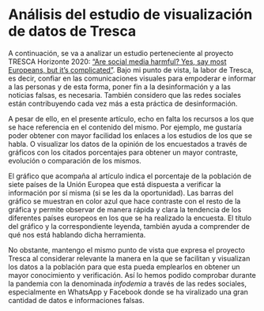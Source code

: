 # Análisis del estudio de visualización de datos de Tresca
A continuación, se va a analizar un estudio perteneciente al proyecto TRESCA Horizonte 2020: [“Are social media harmful? Yes, say most Europeans, but it’s complicated”](https://trescaproject.eu/2021/10/07/are-social-media-harmful-yes-say-most-europeans-but-its-complicated/). 
Bajo mi punto de vista, la labor de Tresca, es decir, confiar en las comunicaciones visuales para empoderar e informar a las personas y de esta forma, poner fin a la desinformación y a las noticias falsas, es necesaria. También considero que las redes sociales están contribuyendo cada vez más a esta práctica de desinformación.

A pesar de ello, en el presente artículo, echo en falta los recursos a los que se hace referencia en el contenido del mismo. Por ejemplo, me gustaría poder obtener con mayor facilidad los enlaces a los estudios de los que se habla. O visualizar los datos de la opinión de los encuestados a través de gráficos con los citados porcentajes para obtener un mayor contraste, evolución o comparación de los mismos.

El gráfico que acompaña al artículo indica el porcentaje de la población de siete países de la Unión Europea que está dispuesta a verificar la información por sí misma (si se les da la oportunidad). Las barras del gráfico se muestran en color azul que hace contraste con el resto de la gráfica y permite observar de manera rápida y clara la tendencia de los diferentes países europeos en los que se ha realizado la encuesta. El título del gráfico y la correspondiente leyenda, también ayuda a comprender de qué nos está hablando dicha herramienta. 

No obstante, mantengo el mismo punto de vista que expresa el proyecto Tresca al considerar relevante la manera en la que se facilitan y visualizan los datos a la población para que esta pueda emplearlos en obtener un mayor conocimiento y verificación. Así lo hemos podido comprobar durante la pandemia con la denominada *infodemia* a través de las redes sociales, especialmente en WhatsApp y Facebook donde se ha viralizado una gran cantidad de datos e informaciones falsas.
